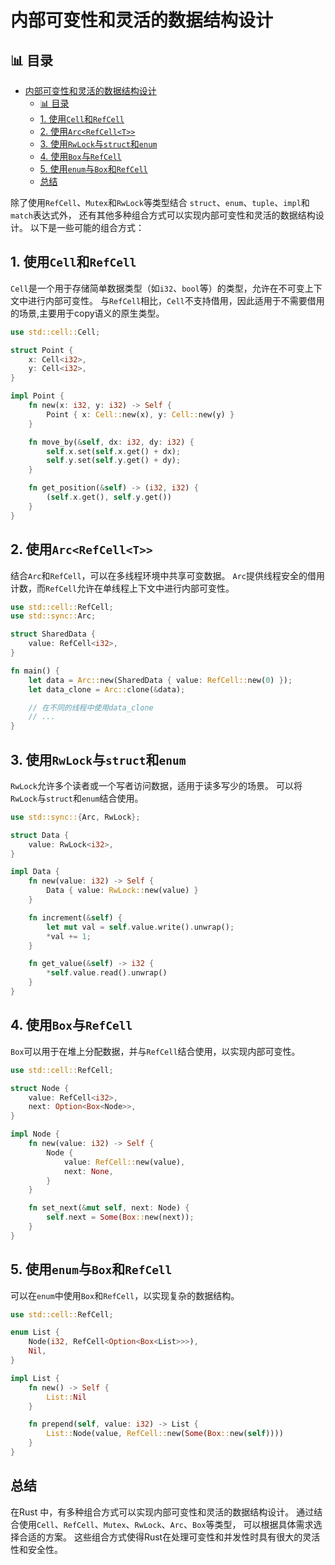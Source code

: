 ﻿# 内部可变性和灵活的数据结构设计


## 📊 目录

- [内部可变性和灵活的数据结构设计](#内部可变性和灵活的数据结构设计)
  - [📊 目录](#-目录)
  - [1. 使用`Cell`和`RefCell`](#1-使用cell和refcell)
  - [2. 使用`Arc<RefCell<T>>`](#2-使用arcrefcellt)
  - [3. 使用`RwLock`与`struct`和`enum`](#3-使用rwlock与struct和enum)
  - [4. 使用`Box`与`RefCell`](#4-使用box与refcell)
  - [5. 使用`enum`与`Box`和`RefCell`](#5-使用enum与box和refcell)
  - [总结](#总结)


除了使用`RefCell`、`Mutex`和`RwLock`等类型结合
`struct`、`enum`、`tuple`、`impl`和`match`表达式外，
还有其他多种组合方式可以实现内部可变性和灵活的数据结构设计。
以下是一些可能的组合方式：

## 1. 使用`Cell`和`RefCell`

`Cell`是一个用于存储简单数据类型（如`i32`、`bool`等）的类型，允许在不可变上下文中进行内部可变性。
与`RefCell`相比，`Cell`不支持借用，因此适用于不需要借用的场景,主要用于copy语义的原生类型。

```rust
use std::cell::Cell;

struct Point {
    x: Cell<i32>,
    y: Cell<i32>,
}

impl Point {
    fn new(x: i32, y: i32) -> Self {
        Point { x: Cell::new(x), y: Cell::new(y) }
    }

    fn move_by(&self, dx: i32, dy: i32) {
        self.x.set(self.x.get() + dx);
        self.y.set(self.y.get() + dy);
    }

    fn get_position(&self) -> (i32, i32) {
        (self.x.get(), self.y.get())
    }
}
```

## 2. 使用`Arc<RefCell<T>>`

结合`Arc`和`RefCell`，可以在多线程环境中共享可变数据。
`Arc`提供线程安全的借用计数，而`RefCell`允许在单线程上下文中进行内部可变性。

```rust
use std::cell::RefCell;
use std::sync::Arc;

struct SharedData {
    value: RefCell<i32>,
}

fn main() {
    let data = Arc::new(SharedData { value: RefCell::new(0) });
    let data_clone = Arc::clone(&data);

    // 在不同的线程中使用data_clone
    // ...
}
```

## 3. 使用`RwLock`与`struct`和`enum`

`RwLock`允许多个读者或一个写者访问数据，适用于读多写少的场景。
可以将`RwLock`与`struct`和`enum`结合使用。

```rust
use std::sync::{Arc, RwLock};

struct Data {
    value: RwLock<i32>,
}

impl Data {
    fn new(value: i32) -> Self {
        Data { value: RwLock::new(value) }
    }

    fn increment(&self) {
        let mut val = self.value.write().unwrap();
        *val += 1;
    }

    fn get_value(&self) -> i32 {
        *self.value.read().unwrap()
    }
}
```

## 4. 使用`Box`与`RefCell`

`Box`可以用于在堆上分配数据，并与`RefCell`结合使用，以实现内部可变性。

```rust
use std::cell::RefCell;

struct Node {
    value: RefCell<i32>,
    next: Option<Box<Node>>,
}

impl Node {
    fn new(value: i32) -> Self {
        Node {
            value: RefCell::new(value),
            next: None,
        }
    }

    fn set_next(&mut self, next: Node) {
        self.next = Some(Box::new(next));
    }
}
```

## 5. 使用`enum`与`Box`和`RefCell`

可以在`enum`中使用`Box`和`RefCell`，以实现复杂的数据结构。

```rust
use std::cell::RefCell;

enum List {
    Node(i32, RefCell<Option<Box<List>>>),
    Nil,
}

impl List {
    fn new() -> Self {
        List::Nil
    }

    fn prepend(self, value: i32) -> List {
        List::Node(value, RefCell::new(Some(Box::new(self))))
    }
}
```

## 总结

在Rust 中，有多种组合方式可以实现内部可变性和灵活的数据结构设计。
通过结合使用`Cell`、`RefCell`、`Mutex`、`RwLock`、`Arc`、`Box`等类型，
可以根据具体需求选择合适的方案。
这些组合方式使得Rust在处理可变性和并发性时具有很大的灵活性和安全性。
